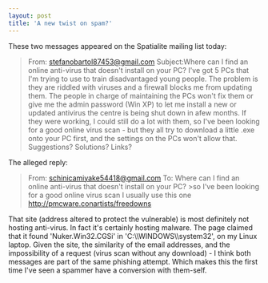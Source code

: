 ```yaml
---
layout: post
title: 'A new twist on spam?'
---
```


These two messages appeared on the Spatialite mailing list today:

> From: stefanobartol87453@gmail.com Subject:Where can I find an online
> anti-virus that doesn't install on your PC? I've got 5 PCs that I'm
> trying to use to train disadvantaged young people. The problem is they
> are riddled with viruses and a firewall blocks me from updating them.
> The people in charge of maintaining the PCs won't fix them or give me
> the admin password (Win XP) to let me install a new or updated
> antivirus the centre is being shut down in afew months. If they were
> working, I could still do a lot with them, so I've been looking for a
> good online virus scan - but they all try to download a little .exe
> onto your PC first, and the settings on the PCs won't allow that.
> Suggestions? Solutions? Links?

The alleged reply:

> From: schinicamiyake54418@gmail.com To: Where can I find an online
> anti-virus that doesn't install on your PC? \>so I've been looking for
> a good online virus scan I usually use this one
> http://pmcware.conartists/freedowns

That site (address altered to protect the vulnerable) is most definitely
not hosting anti-virus. In fact it's certainly hosting malware. The page
claimed that it found 'Nuker.Win32.CGSi' in 'C:\\\\WINDOWS\\\\system32',
on my Linux laptop. Given the site, the similarity of the email
addresses, and the impossibility of a request (virus scan without any
download) - I think both messages are part of the same phishing attempt.
Which makes this the first time I've seen a spammer have a conversion
with them-self.
